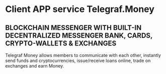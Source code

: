 # Client APP service Telegraf.Money

## BLOCKCHAIN MESSENGER WITH BUILT-IN DECENTRALIZED MESSENGER BANK, CARDS, CRYPTO-WALLETS & EXCHANGES

Telegraf Money allows members to communicate with each other, 
instantly send funds and cryptocurrencies, issue/receive loans online, trade on exchanges and earn Money.
